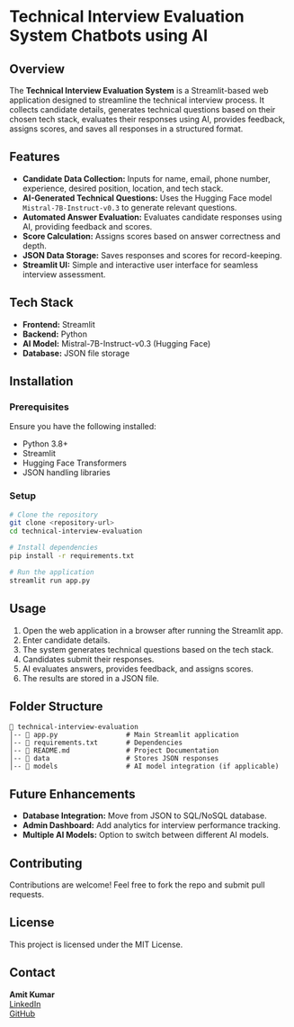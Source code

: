 # Technical Interview Evaluation System Chatbots using AI

## Overview
The **Technical Interview Evaluation System** is a Streamlit-based web application designed to streamline the technical interview process. It collects candidate details, generates technical questions based on their chosen tech stack, evaluates their responses using AI, provides feedback, assigns scores, and saves all responses in a structured format.

## Features
- **Candidate Data Collection:** Inputs for name, email, phone number, experience, desired position, location, and tech stack.
- **AI-Generated Technical Questions:** Uses the Hugging Face model `Mistral-7B-Instruct-v0.3` to generate relevant questions.
- **Automated Answer Evaluation:** Evaluates candidate responses using AI, providing feedback and scores.
- **Score Calculation:** Assigns scores based on answer correctness and depth.
- **JSON Data Storage:** Saves responses and scores for record-keeping.
- **Streamlit UI:** Simple and interactive user interface for seamless interview assessment.

## Tech Stack
- **Frontend:** Streamlit
- **Backend:** Python
- **AI Model:** Mistral-7B-Instruct-v0.3 (Hugging Face)
- **Database:** JSON file storage

## Installation
### Prerequisites
Ensure you have the following installed:
- Python 3.8+
- Streamlit
- Hugging Face Transformers
- JSON handling libraries

### Setup
```sh
# Clone the repository
git clone <repository-url>
cd technical-interview-evaluation

# Install dependencies
pip install -r requirements.txt

# Run the application
streamlit run app.py
```

## Usage
1. Open the web application in a browser after running the Streamlit app.
2. Enter candidate details.
3. The system generates technical questions based on the tech stack.
4. Candidates submit their responses.
5. AI evaluates answers, provides feedback, and assigns scores.
6. The results are stored in a JSON file.

## Folder Structure
```
📂 technical-interview-evaluation
│-- 📜 app.py                 # Main Streamlit application
│-- 📜 requirements.txt       # Dependencies
│-- 📜 README.md              # Project Documentation
│-- 📂 data                   # Stores JSON responses
│-- 📂 models                 # AI model integration (if applicable)
```

## Future Enhancements
- **Database Integration:** Move from JSON to SQL/NoSQL database.
- **Admin Dashboard:** Add analytics for interview performance tracking.
- **Multiple AI Models:** Option to switch between different AI models.

## Contributing
Contributions are welcome! Feel free to fork the repo and submit pull requests.

## License
This project is licensed under the MIT License.

## Contact
**Amit Kumar**  
[LinkedIn](https://www.linkedin.com/in/amit-kumar83/)  
[GitHub](https://github.com/amitaiml83/)
